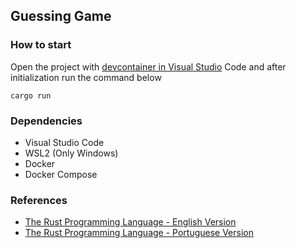## Guessing Game

### How to start
Open the project with [devcontainer in Visual Studio](https://code.visualstudio.com/docs/remote/containers) Code and after initialization run the command below
```
cargo run
```

### Dependencies
- Visual Studio Code
- WSL2 (Only Windows)
- Docker
- Docker Compose

### References
- [The Rust Programming Language - English Version](https://doc.rust-lang.org/book/ch02-00-guessing-game-tutorial.html)
- [The Rust Programming Language - Portuguese Version](https://rust-br.github.io/rust-book-pt-br/ch02-00-guessing-game-tutorial.html)